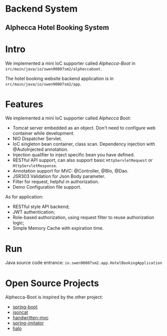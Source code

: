 # Backend System

## Alphecca Hotel Booking System
 
# Intro

We implemented a mini IoC supporter called *Alphecca-Boot* in `src/main/java/io/swen90007sm2/alpheccaboot`.

The hotel booking website backend application is in `src/main/java/io/swen90007sm2/app`.

# Features

We implemented a mini IoC supporter called *Alphecca Boot*:
- Tomcat server embedded as an object. Don't need to configure web container while development.
- NIO Dispatcher Servlet.
- IoC singleton bean container, class scan. Dependency injection with @AutoInjected annotation.
- Injection qualifier to inject specific bean you have defined.
- RESTful API support, can also support basic `HttpServletRequest` or `HttpServletResponse`.
- Annotation support for MVC: @Controller, @Blo, @Dao.
- JSR303 Validation for Json Body parameter.
- Filter for request, helpful in authorization.
- Demo Configuration file support.

As for application:
- RESTful style API backend;
- JWT authentication;
- Role-based authorization, using request filter to reuse authorization logic;
- Simple Memory Cache with expiration time.

# Run
Java source code entrance: `io.swen90007sm2.app.HotelBookingApplication`

# Open Source Projects

Alphecca-Boot is inspired by the other project:

- [spring-boot](https://github.com/spring-projects/spring-boot)
- [jsoncat](https://github.com/Snailclimb/jsoncat)
- [handwritten-mvc](https://github.com/tyshawnlee/handwritten-mvc)
- [spring-imitator](https://github.com/Blackmesa-Canteen/spring-imitator)
- [halo](https://github.com/halo-dev/halo)